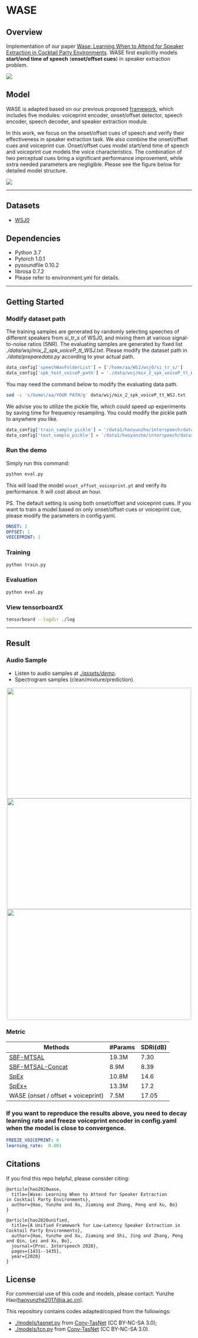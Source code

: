 # WASE

## Overview

Implementation of our paper [Wase: Learning When to Attend for Speaker Extraction in Cocktail Party Environments](https://arxiv.org/abs/). WASE first explicitly models **start/end time of speech** (**onset/offset cues**) in speaker extraction problem.

![](./assets/framework.png)

## Model

WASE is adapted based on our previous proposed [framework](http://www.interspeech2020.org/uploadfile/pdf/Mon-3-11-6.pdf), which includes five modules: voiceprint encoder, onset/offset detector, speech encoder, speech decoder, and speaker extraction module.

In this work, we focus on the onset/offset cues of speech and verify their effectiveness in speaker extraction task. We also combine the onset/offset cues and voiceprint cue. Onset/offset
cues model start/end time of speech and voiceprint cue models the
voice characteristics. The combination of two perceptual cues bring a significant performance improvement, while extra needed parameters are negligible. Please see the figure below for detailed model structure.

![](./assets/model.png)
***************************************************************

## Datasets
* [WSJ0](https://catalog.ldc.upenn.edu/LDC93S6A)

## Dependencies
* Python 3.7
* Pytorch 1.0.1
* pysoundfile 0.10.2
* librosa 0.7.2
* Please refer to environment.yml for details.

***************************************************************
## Getting Started
### Modify dataset path
The training samples are generated by randomly selecting speeches of different speakers from *si_tr_s* of WSJ0, and mixing them at various signal-to-noise ratios (SNR). The evaluating samples are generated by fixed list *./data/wsj/mix_2_spk_voiceP_tt_WSJ.txt*. Please modify the dataset path in *./data/preparedata.py* according to your actual path.
```python
data_config['speechWavFolderList'] = ['/home/aa/WSJ/wsj0/si_tr_s/']
data_config['spk_test_voiceP_path'] = './data/wsj/mix_2_spk_voiceP_tt_WSJ.txt'
```
You may need the command below to modify the evaluating data path.
```bash
sed -i 's/home\/aa/YOUR PATH/g' data/wsj/mix_2_spk_voiceP_tt_WSJ.txt
```
We advise you to utilize the pickle file, which could speed up experiments by saving time for frequency resampling. You could modify the pickle path to anywhere you like.
```python
data_config['train_sample_pickle'] = '/data1/haoyunzhe/interspeech/dataset/wsj0_pickle/train_sample.pickle'
data_config['test_sample_pickle'] = '/data1/haoyunzhe/interspeech/dataset/wsj0_pickle/test_sample.pickle'
```
### Run the demo
Simply run this command:
```bash
python eval.py
```
This will load the model `onset_offset_voiceprint.pt` and verify its performance. It will cost about an hour.

PS. The default setting is using both onset/offset and voiceprint cues. If you want to train a model based on only onset/offset cues or voiceprint cue, please modify the parameters in config.yaml.

```yaml
ONSET: 1
OFFSET: 1
VOICEPRINT: 1
```

### Training

```bash
python train.py
```

### Evaluation

```bash
python eval.py
```

### View tensorboardX

```bash
tensorboard --logdir ./log
```
*******************************************************************

## Result

### Audio Sample

<!-- - Listen to audio sample at webpage: http://swpark.me/voicefilter/ -->
- Listen to audio samples at [*./assets/demo*](./assets/demo).
- Spectrogram samples (clean/mixture/prediction).
<div  align="center">    
<img src="./assets/demo/fm_mf/0_None1_clean.png" width = 500 height = 300 />
<img src="./assets/demo/fm_mf/0_None1_noisy.png" width = 500 height = 300 />
<img src="./assets/demo/fm_mf/0_None1_pre.png" width = 500 height = 300 />
</div>

### Metric

| Methods             | #Params | SDRi(dB) |
| ---------------------- | ----- | ---- |
| [SBF-MTSAL](https://ieeexplore.ieee.org/document/8683874)   |  19.3M  |  7.30 |
| [SBF-MTSAL-Concat](https://ieeexplore.ieee.org/document/8683874)      | 8.9M  | 8.39 |
| [SpEx](https://ieeexplore.ieee.org/document/9067003)      | 10.8M  | 14.6 |
| [SpEx+](https://arxiv.org/abs/2005.04686)      | 13.3M  | 17.2 |
| WASE (onset / offset + voiceprint)      | 7.5M   | 17.05 |

### If you want to reproduce the results above, you need to decay learning rate and freeze voiceprint encoder in config.yaml when the model is close to convergence.

```yaml
FREEZE_VOICEPRINT: 0
learning_rate:  0.001
```

## Citations

If you find this repo helpful, please consider citing:

```
@article{hao2020wase,
  title={Wase: Learning When to Attend for Speaker Extraction
in Cocktail Party Environments},
  author={Hao, Yunzhe and Xu, Jiaming and Zhang, Peng and Xu, Bo}
}
```

```
@article{hao2020unified,
  title={A Unified Framework for Low-Latency Speaker Extraction in Cocktail Party Environments},
  author={Hao, Yunzhe and Xu, Jiaming and Shi, Jing and Zhang, Peng and Qin, Lei and Xu, Bo},
  journal={Proc. Interspeech 2020},
  pages={1431--1435},
  year={2020}
}
```

## License

For commercial use of this code and models, please contact: Yunzhe Hao(haoyunzhe2017@ia.ac.cn).

This repository contains codes adapted/copied from the followings:
- [./models/tasnet.py](./models/tasnet.py) from [Conv-TasNet](https://github.com/naplab/Conv-TasNet) (CC BY-NC-SA 3.0);
- [./models/tcn.py](./models/tcn.py) from [Conv-TasNet](https://github.com/naplab/Conv-TasNet) (CC BY-NC-SA 3.0).
